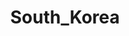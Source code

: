 ---
title: South_Korea
crosslinks:
- korea
- Ask_Korea
- news
- worldevents
- NoFilterNews
- Hyundai
---